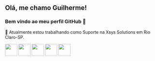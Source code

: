 ## Olá, me chamo Guilherme! 

### Bem vindo ao meu perfil GitHub 👋


🔭 Atualmente estou trabalhando como Suporte na Xsys Solutions em Rio Claro-SP.

<img src="https://cdn.jsdelivr.net/gh/devicons/devicon/icons/git/git-original.svg" width="40" height="40"/>
<link rel="stylesheet" href="https://cdn.jsdelivr.net/gh/devicons/devicon@v2.15.1/devicon.min.css">
<i class="devicon-github-original-wordmark"></i>

<img src="https://cdn.jsdelivr.net/gh/devicons/devicon/icons/mysql/mysql-original.svg" width="40" height="40"/>
<img src="https://cdn.jsdelivr.net/gh/devicons/devicon/icons/dotnetcore/dotnetcore-original.svg" width="40" height="40"/>
<img src="https://cdn.jsdelivr.net/gh/devicons/devicon/icons/github/github-original.svg" width="40" height="40"/>
<img src="https://cdn.jsdelivr.net/gh/devicons/devicon/icons/csharp/csharp-original.svg" width="40" height="40"/> 


